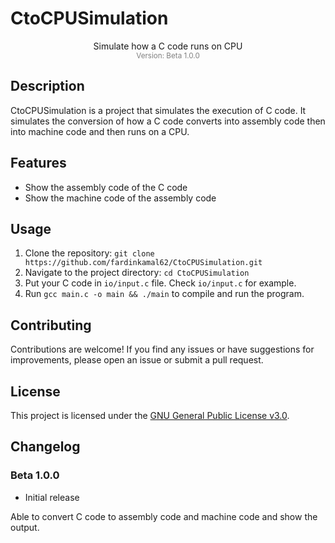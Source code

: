 # CtoCPUSimulation
<div align="center">Simulate how a C code runs on CPU</div>
<div align="center" style="color: grey"><sub>Version: Beta 1.0.0</sub></div>

## Description
CtoCPUSimulation is a project that simulates the execution of C code. It simulates the conversion of how a C code converts into assembly code then into machine code and then runs on a CPU.

## Features
- Show the assembly code of the C code
- Show the machine code of the assembly code

## Usage
1. Clone the repository: `git clone https://github.com/fardinkamal62/CtoCPUSimulation.git`
2. Navigate to the project directory: `cd CtoCPUSimulation`
3. Put your C code in `io/input.c` file. Check `io/input.c` for example.
3. Run `gcc main.c -o main && ./main` to compile and run the program.

## Contributing
Contributions are welcome! If you find any issues or have suggestions for improvements, please open an issue or submit a pull request.

## License
This project is licensed under the [GNU General Public License v3.0](LICENSE).

## Changelog
### **Beta 1.0.0**
- Initial release

Able to convert C code to assembly code and machine code and show the output.